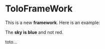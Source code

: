 # ToloFrameWork

This is a new __framework__.
Here is an example:

The <b>sky is blue</b> and not red.

toto...

